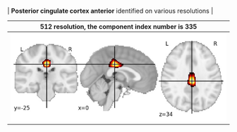 


| **Posterior cingulate cortex anterior** identified on various resolutions |

| 512 resolution, the component index number is 335|  
|:---:|  
| ![Component 512](../512/final/335.jpg "From component 512: Posterior cingulate cortex anterior") |